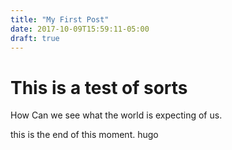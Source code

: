 ```yaml
---
title: "My First Post"
date: 2017-10-09T15:59:11-05:00
draft: true
---
```


# This is a test of sorts

How Can we see what the world is expecting of us.

this is the end of this moment.
hugo
